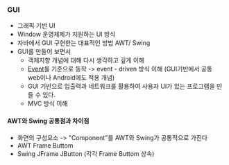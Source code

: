### GUI
* 그래픽 기반 UI
* Window 운영체제가 지원하는 UI 방식
* 자바에서 GUI 구현한는 대표적인 방법 AWT/ Swing
* GUI를 만들어 보면서
  * 객체지향 개념에 대해 다시 생각하고 깊게 이해
  * [Event](https://github.com/1000004/TIL/blob/main/Swing/Event.md)를 기준으로 동작 -> event - driven 방식 이해 (GUI기반에서 공통 web이나 Android에도 적용 개념)
  * GUI 기반으로 입출력과 네트워크를 활용하여 사용자 UI가 있는 프로그램을 만들 수 있다.
  * MVC 방식 이해
#### AWT와 Swing 공통점과 차이점
* 화면의 구성요소 -> "Component"를 AWT와 Swing가 공통적으로 가진다
* AWT Frame Buttom
* Swing JFrame JButton (각각 Frame Buttom 상속)
